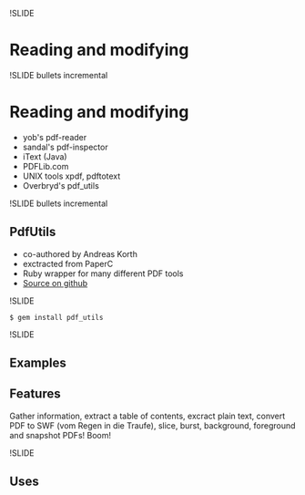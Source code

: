 !SLIDE

# Reading and modifying

!SLIDE bullets incremental

# Reading and modifying

* yob's pdf-reader
* sandal's pdf-inspector
* iText (Java)
* PDFLib.com
* UNIX tools xpdf, pdftotext
* Overbryd's pdf_utils

!SLIDE bullets incremental

## PdfUtils

* co-authored by Andreas Korth
* exctracted from PaperC
* Ruby wrapper for many different PDF tools
* [Source on github](http://github.com/Overbryd/pdf_utils)

!SLIDE

    $ gem install pdf_utils

!SLIDE

## Examples
## Features

Gather information, extract a table of contents, excract plain text, convert PDF to SWF (vom Regen in die Traufe), slice, burst, background, foreground and snapshot PDFs! Boom!

!SLIDE

## Uses

